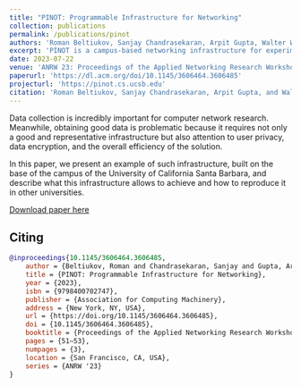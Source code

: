 ```yaml
---
title: "PINOT: Programmable Infrastructure for Networking"
collection: publications
permalink: /publications/pinot
authors: 'Roman Beltiukov, Sanjay Chandrasekaran, Arpit Gupta, Walter Willinger'
excerpt: 'PINOT is a campus-based networking infrastructure for experiments and research.'
date: 2023-07-22
venue: 'ANRW 23: Proceedings of the Applied Networking Research Workshop'
paperurl: 'https://dl.acm.org/doi/10.1145/3606464.3606485'
projecturl: 'https://pinot.cs.ucsb.edu'
citation: 'Roman Beltiukov, Sanjay Chandrasekaran, Arpit Gupta, and Walter Willinger. 2023. PINOT: Programmable Infrastructure for Networking. In Proceedings of the Applied Networking Research Workshop (ANRW 23). Association for Computing Machinery, New York, NY, USA, 51–53. https://doi.org/10.1145/3606464.3606485'
---
```

Data collection is incredibly important for computer network research. Meanwhile, obtaining good data is problematic because it requires not only a good and representative infrastructure but also attention to user privacy, data encryption, and the overall efficiency of the solution.

In this paper, we present an example of such infrastructure, built on the base of the campus of the University of California Santa Barbara, and describe what this infrastructure allows to achieve and how to reproduce it in other universities.

[Download paper here](https://maybe-hello-world.github.io/files/pinot.pdf)

## Citing

```bibtex
@inproceedings{10.1145/3606464.3606485,
    author = {Beltiukov, Roman and Chandrasekaran, Sanjay and Gupta, Arpit and Willinger, Walter},
    title = {PINOT: Programmable Infrastructure for Networking},
    year = {2023},
    isbn = {9798400702747},
    publisher = {Association for Computing Machinery},
    address = {New York, NY, USA},
    url = {https://doi.org/10.1145/3606464.3606485},
    doi = {10.1145/3606464.3606485},
    booktitle = {Proceedings of the Applied Networking Research Workshop},
    pages = {51–53},
    numpages = {3},
    location = {San Francisco, CA, USA},
    series = {ANRW '23}
}
```
